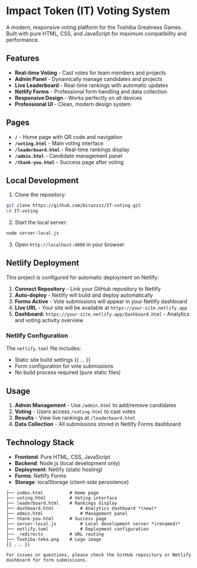 # Impact Token (IT) Voting System

A modern, responsive voting platform for the Toshiba Greatness Games. Built with pure HTML, CSS, and JavaScript for maximum compatibility and performance.

## Features

- **Real-time Voting** - Cast votes for team members and projects
- **Admin Panel** - Dynamically manage candidates and projects
- **Live Leaderboard** - Real-time rankings with automatic updates
- **Netlify Forms** - Professional form handling and data collection
- **Responsive Design** - Works perfectly on all devices
- **Professional UI** - Clean, modern design system

## Pages

- **`/`** - Home page with QR code and navigation
- **`/voting.html`** - Main voting interface
- **`/leaderboard.html`** - Real-time rankings display
- **`/admin.html`** - Candidate management panel
- **`/thank-you.html`** - Success page after voting

## Local Development

1. Clone the repository:
```bash
git clone https://github.com/birazzzz/IT-voting.git
cd IT-voting
```

2. Start the local server:
```bash
node server-local.js
```

3. Open `http://localhost:4000` in your browser

## Netlify Deployment
This project is configured for automatic deployment on Netlify:

1. **Connect Repository** - Link your GitHub repository to Netlify
2. **Auto-deploy** - Netlify will build and deploy automatically
3. **Forms Active** - Vote submissions will appear in your Netlify dashboard
4. **Live URL** - Your site will be available at `https://your-site.netlify.app`
5. **Dashboard:** `https://your-site.netlify.app/dashboard.html` - Analytics and voting activity overview

### Netlify Configuration

The `netlify.toml` file includes:
- Static site build settings
{{ ... }}
- Form configuration for vote submissions
- No build process required (pure static files)

## Usage

1. **Admin Management** - Use `/admin.html` to add/remove candidates
2. **Voting** - Users access `/voting.html` to cast votes
3. **Results** - View live rankings at `/leaderboard.html`
4. **Data Collection** - All submissions stored in Netlify Forms dashboard

## Technology Stack

- **Frontend**: Pure HTML, CSS, JavaScript
- **Backend**: Node.js (local development only)
- **Deployment**: Netlify (static hosting)
- **Forms**: Netlify Forms
- **Storage**: localStorage (client-side persistence)


```
├── index.html          # Home page
├── voting.html         # Voting interface
├── leaderboard.html    # Rankings display
├── dashboard.html          # Analytics dashboard *(new)*
├── admin.html              # Management panel
├── thank-you.html      # Success page
├── server-local.js         # Local development server *(renamed)*
├── netlify.toml            # Deployment configuration
├── _redirects          # URL routing
├── Toshiba-teka.png    # Logo image
{{ ... }}

For issues or questions, please check the GitHub repository or Netlify dashboard for form submissions.
